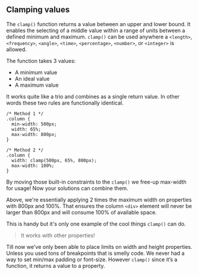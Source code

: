 ## Clamping values

The `clamp()` function returns a value between an upper and lower bound. It enables the selecting of a middle value within a range of units between a defined minimum and maximum. `clamp()` can be used anywhere a `<length>`, `<frequency>`, `<angle>`, `<time>`, `<percentage>`, `<number>`, or `<integer>` is allowed.

The function takes 3 values:

- A minimum value
- An ideal value
- A maximum value

It works quite like a trio and combines as a single return value. In other words these two rules are functionally identical.

```
/* Method 1 */
.column {
  min-width: 500px;
  width: 65%;
  max-width: 800px;
}
```

```
/* Method 2 */
.column {
  width: clamp(500px, 65%, 800px);
  max-width: 100%;
}
```

By moving those built-in constraints to the `clamp()` we free-up max-width for usage! Now your solutions can combine them.

Above, we're essentially applying 2 times the maximum width on properties with 800px and 100%. That ensures the column `<div>` element will never be larger than 800px and will consume 100% of available space.

This is handy but it's only one example of the cool things `clamp()` can do.

> It works with other properties!

Till now we've only been able to place limits on width and height properties. Unless you used tons of breakpoints that is smelly code. We never had a way to set min/max padding or font-size. However `clamp()` since it’s a function, it returns a value to a property.
